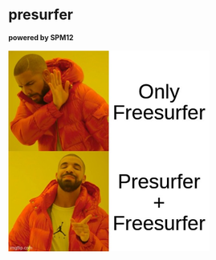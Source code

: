 # presurfer
#### powered by SPM12 

<img src="https://github.com/srikash/TheBeesKnees/blob/main/imgs/drake_presurfer.jpg" width="400">
